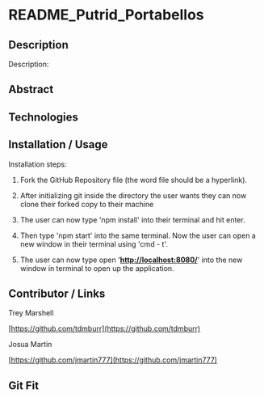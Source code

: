 # README_Putrid_Portabellos

## Description

Description: 

## Abstract


## Technologies 


## Installation / Usage

Installation steps:  

1. Fork the GitHub Repository file (the word file should be a hyperlink).                                                                                                                                       
2. After initializing git inside the directory the user wants they can now clone their forked copy to their machine 

3. The user can now type 'npm install' into their terminal and hit enter. 

4. Then type 'npm start' into the same terminal. Now the user can open a new window in their terminal using 'cmd - t'.  

5. The user can now type open '**[http://localhost:8080/](http://localhost:8080/)**' into the new window in terminal to open up the application.

## Contributor  /  Links

Trey Marshell

[https://github.com/tdmburr](https://github.com/tdmburr)

Josua Martin

[https://github.com/jmartin777](https://github.com/jmartin777)

## Git Fit

